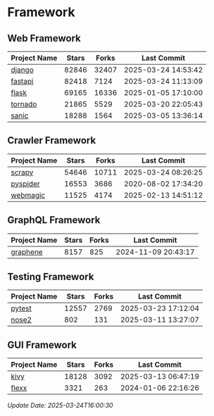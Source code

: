 # Framework

## Web Framework
| Project Name | Stars | Forks | Last Commit |
| ------------ | ----- | ----- | ----------- |
| [django](https://github.com/django/django) | 82846 | 32407 | 2025-03-24 14:53:42 |
| [fastapi](https://github.com/fastapi/fastapi) | 82418 | 7124 | 2025-03-24 11:13:09 |
| [flask](https://github.com/pallets/flask) | 69165 | 16336 | 2025-01-05 17:10:00 |
| [tornado](https://github.com/tornadoweb/tornado) | 21865 | 5529 | 2025-03-20 22:05:43 |
| [sanic](https://github.com/sanic-org/sanic) | 18288 | 1564 | 2025-03-05 13:36:14 |

## Crawler Framework
| Project Name | Stars | Forks | Last Commit |
| ------------ | ----- | ----- | ----------- |
| [scrapy](https://github.com/scrapy/scrapy) | 54646 | 10711 | 2025-03-24 08:26:25 |
| [pyspider](https://github.com/binux/pyspider) | 16553 | 3686 | 2020-08-02 17:34:20 |
| [webmagic](https://github.com/code4craft/webmagic) | 11525 | 4174 | 2025-02-13 14:51:12 |

## GraphQL Framework
| Project Name | Stars | Forks | Last Commit |
| ------------ | ----- | ----- | ----------- |
| [graphene](https://github.com/graphql-python/graphene) | 8157 | 825 | 2024-11-09 20:43:17 |

## Testing Framework
| Project Name | Stars | Forks | Last Commit |
| ------------ | ----- | ----- | ----------- |
| [pytest](https://github.com/pytest-dev/pytest) | 12557 | 2769 | 2025-03-23 17:12:04 |
| [nose2](https://github.com/nose-devs/nose2) | 802 | 131 | 2025-03-11 13:27:07 |

## GUI Framework
| Project Name | Stars | Forks | Last Commit |
| ------------ | ----- | ----- | ----------- |
| [kivy](https://github.com/kivy/kivy) | 18128 | 3092 | 2025-03-13 06:47:19 |
| [flexx](https://github.com/flexxui/flexx) | 3321 | 263 | 2024-01-06 22:16:26 |

*Update Date: 2025-03-24T16:00:30*